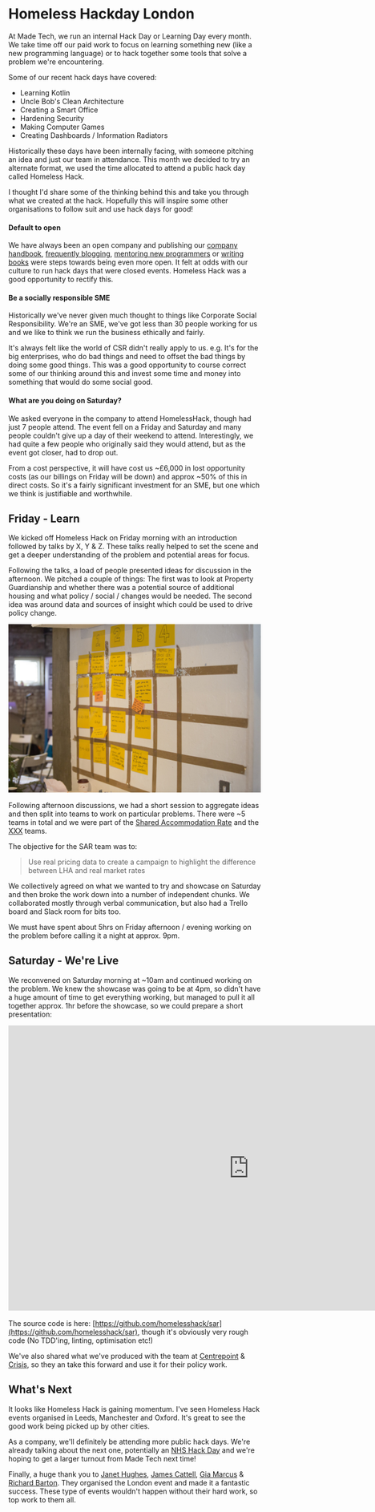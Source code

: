 # Homeless Hackday London

At Made Tech, we run an internal Hack Day or Learning Day every month. We take time off our paid work to focus on learning something new (like a new programming language) or to hack together some tools that solve a problem we're encountering. 

Some of our recent hack days have covered:

* Learning Kotlin
* Uncle Bob's Clean Architecture
* Creating a Smart Office
* Hardening Security
* Making Computer Games
* Creating Dashboards / Information Radiators 

Historically these days have been internally facing, with someone pitching an idea and just our team in attendance. This month we decided to try an alternate format, we used the time allocated to attend a public hack day called Homeless Hack. 

I thought I'd share some of the thinking behind this and take you through what we created at the hack. Hopefully this will inspire some other organisations to follow suit and use hack days for good!

#### Default to open
We have always been an open company and publishing our [company handbook](https://github.com/madetech/handbook), [frequently blogging](https://www.madetech.com/blog), [mentoring new programmers](https://github.com/madetech/handbook/blob/master/roles/engineer.md#mentor) or [writing books](https://www.amazon.co.uk/Building-High-Performance-Agile-Teams/dp/1544972687) were steps towards being even more open. It felt at odds with our culture to run hack days that were closed events. Homeless Hack was a good opportunity to rectify this. 

#### Be a socially responsible SME
Historically we've never given much thought to things like Corporate Social Responsibility. We're an SME, we've got less than 30 people working for us and we like to think we run the business ethically and fairly. 

It's always felt like the world of CSR didn't really apply to us. e.g. It's for the big enterprises, who do bad things and need to offset the bad things by doing some good things. This was a good opportunity to course correct some of our thinking around this and invest some time and money into something that would do some social good. 

#### What are you doing on Saturday?
We asked everyone in the company to attend HomelessHack, though had just 7 people attend. The event fell on a Friday and Saturday and many people couldn't give up a day of their weekend to attend. Interestingly, we had quite a few people who originally said they would attend, but as the event got closer, had to drop out.

From a cost perspective, it will have cost us ~£6,000 in lost opportunity costs (as our billings on Friday will be down) and approx ~50% of this in direct costs. So it's a fairly significant investment for an SME, but one which we think is justifiable and worthwhile. 

## Friday - Learn
We kicked off Homeless Hack on Friday morning with an introduction followed by talks by X, Y & Z. These talks really helped to set the scene and get a deeper understanding of the problem and potential areas for focus.

Following the talks, a load of people presented ideas for discussion in the afternoon. We pitched a couple of things: The first was to look at Property Guardianship and whether there was a potential source of additional housing and what policy / social / changes would be needed. The second idea was around data and sources of insight which could be used to drive policy change.

![Discussion Grid](homeless_hack_discussion_grid.jpg)

Following afternoon discussions, we had a short session to aggregate ideas and then split into teams to work on particular problems. There were ~5 teams in total and we were part of the [Shared Accommodation Rate](https://docs.google.com/document/d/1h349A0oM5-SHuyvwoLX9VfDsq2t4EeC9LnvSm2BfN9Y/edit?usp=sharing) and the [XXX]() teams.

The objective for the SAR team was to: 

> Use real pricing data to create a campaign to highlight the difference between LHA and real market rates

We collectively agreed on what we wanted to try and showcase on Saturday and then broke the work down into a number of independent chunks. We collaborated mostly through verbal communication, but also had a Trello board and Slack room for bits too. 

We must have spent about 5hrs on Friday afternoon / evening working on the problem before calling it a night at approx. 9pm.  

## Saturday - We're Live

We reconvened on Saturday morning at ~10am and continued working on the problem. We knew the showcase was going to be at 4pm, so didn't have a huge amount of time to get everything working, but managed to pull it all together approx. 1hr before the showcase, so we could prepare a short presentation:

<iframe src="https://docs.google.com/presentation/d/15Ov-CwCNgVOzpYDYLAf7G-tPv2SWD9VAf-V4fcpPVNk/embed?start=false&loop=false&delayms=3000" frameborder="0" width="960" height="569" allowfullscreen="true" mozallowfullscreen="true" webkitallowfullscreen="true"></iframe>

The source code is here: [https://github.com/homelesshack/sar](https://github.com/homelesshack/sar), though it's obviously very rough code (No TDD'ing, linting, optimisation etc!)

We've also shared what we've produced with the team at [Centrepoint](https://centrepoint.org.uk) & [Crisis](https://www.crisis.org.uk), so they an take this forward and use it for their policy work. 

## What's Next
It looks like Homeless Hack is gaining momentum. I've seen Homeless Hack events organised in Leeds, Manchester and Oxford. It's great to see the good work being picked up by other cities. 

As a company, we'll definitely be attending more public hack days. We're already talking about the next one, potentially an [NHS Hack Day](http://nhshackday.com/) and we're hoping to get a larger turnout from Made Tech next time! 

Finally, a huge thank you to [Janet Hughes](https://twitter.com/janethughes), [James Cattell](https://twitter.com/jacattell), [Gia Marcus](https://twitter.com/la_gaia) & [Richard Barton](https://twitter.com/cioportfolio). They organised the London event and made it a fantastic success. These type of events wouldn't happen without their hard work, so top work to them all. 